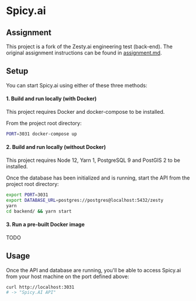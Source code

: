 # Spicy.ai

## Assignment

This project is a fork of the Zesty.ai engineering test (back-end).
The original assignment instructions can be found in [assignment.md](assignment.md).

## Setup

You can start Spicy.ai using either of these three methods:

#### 1. Build and run locally (with Docker)

This project requires Docker and docker-compose to be installed.

From the project root directory:

```bash
PORT=3031 docker-compose up
```

#### 2. Build and run locally (without Docker)

This project requires Node 12, Yarn 1, PostgreSQL 9 and PostGIS 2 to be installed.

Once the database has been initialized and is running, start the API from the project root directory:

```bash
export PORT=3031
export DATABASE_URL=postgres://postgres@localhost:5432/zesty
yarn
cd backend/ && yarn start
```

#### 3. Run a pre-built Docker image

TODO

## Usage

Once the API and database are running, you'll be able to access Spicy.ai from your host machine on the port defined
above:

```bash
curl http://localhost:3031
# -> "Spicy.AI API"
```
